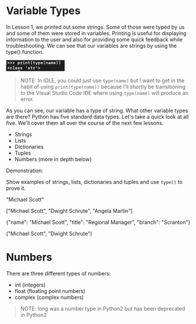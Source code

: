 # Variable Types

In Lesson 1, we printed out some strings.  Some of those were typed by us and some of them were stored in variables.
Printing is useful for displaying information to the user and also for providing some quick feedback while troubleshooting.
We can see that our variables are strings by using the type() function.

![Screenshot](./type_screenshot.png)

> NOTE: In IDLE, you could just use ```type(name)``` but I want to get in the habit of using ```print(type(name))``` because I'll shortly be transitioning to the Visual Studio Code IDE where using ```type(name)``` will produce an error.

As you can see, our variable has a type of string.  What other variable types are there?  Python has five standard data types.  Let's take a quick look at all five. We'll cover them all over the course of the next few lessons.

* Strings
* Lists
* Dictionaries
* Tuples
* Numbers (more in depth below)


Demonstration:

Show examples of strings, lists, dictionaries and tuples and use ```type()``` to prove it.

"Michael Scott"

["Michael Scott", "Dwight Schrute", "Angela Martin"]

{"name": "Michael Scott", "title": "Regional Manager", "branch": "Scranton"}

("Michael Scott", "Dwight Schrute")

# Numbers

There are three different types of numbers:

* int (integers)
* float (floating point numbers)
* complex (complex numbers)

> NOTE: long was a number type in Python2 but has been deprecated in Python3
